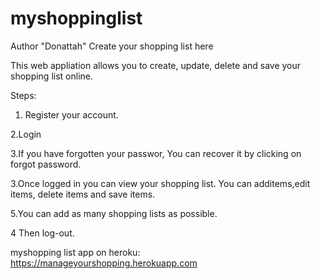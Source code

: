 # myshoppinglist
Author "Donattah"
Create your shopping list here

This web appliation allows you to create, update, delete and save your shopping list online.

Steps:
1. Register your account.

2.Login

3.If you have forgotten your passwor, You can recover it by clicking on forgot password.

3.Once logged in you can view your shopping list. You can additems,edit items, delete items and save items.

5.You can add as many shopping lists as possible.

4 Then log-out.

myshopping list app on heroku: https://manageyourshopping.herokuapp.com

